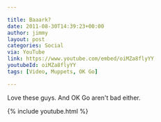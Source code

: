 ```yaml
---

title: Baaark?
date: 2011-08-30T14:39:23+00:00
author: jimmy
layout: post    
categories: Social
via: YouTube
link: https://www.youtube.com/embed/oiMZa8flyYY
youtubeId: oiMZa8flyYY
tags: [Video, Muppets, OK Go]

---
```


Love these guys.  And OK Go aren't bad either.

{% include youtube.html %}
    